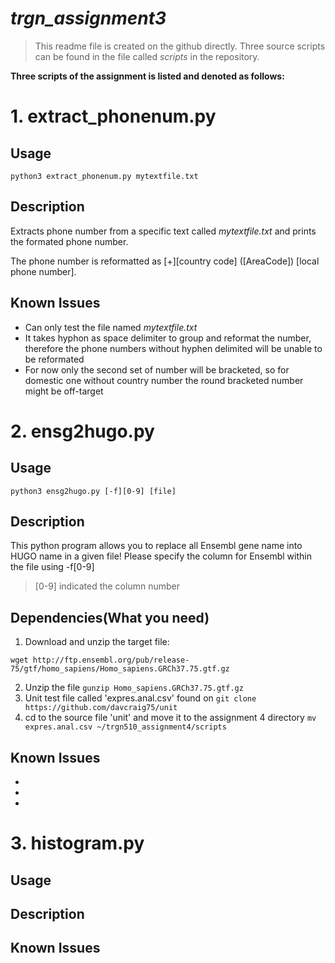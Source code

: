 # *trgn_assignment3*

> This readme file is created on the github directly. 
  Three source scripts can be found in the file called *scripts* in the repository.



**Three scripts of the assignment is listed and denoted as follows:**


# 1. extract_phonenum.py

## Usage

```
python3 extract_phonenum.py mytextfile.txt
```

## Description

Extracts phone number from a specific text called *mytextfile.txt* and prints the formated phone number.

The phone number is reformatted as [+][country code] ([AreaCode]) [local phone number].

## Known Issues

- Can only test the file named *mytextfile.txt*
- It takes hyphon as space delimiter to group and reformat the number, therefore the phone numbers without hyphen delimited will be unable to be reformated
- For now only the second set of number will be bracketed, so for domestic one without country number the round bracketed number might be off-target

# 2. ensg2hugo.py

## Usage
```
python3 ensg2hugo.py [-f][0-9] [file]
```

## Description

This python program allows you to replace all Ensembl gene name into HUGO name in a given file! Please specify the column for Ensembl within the file using -f[0-9] 

>[0-9] indicated the column number


## Dependencies(What you need)

1. Download and unzip the target file:

```
wget http://ftp.ensembl.org/pub/release-75/gtf/homo_sapiens/Homo_sapiens.GRCh37.75.gtf.gz
```
2. Unzip the file `gunzip Homo_sapiens.GRCh37.75.gtf.gz`
3. Unit test file called 'expres.anal.csv' found on ``git clone https://github.com/davcraig75/unit``
4. cd to the source file 'unit' and move it to the assignment 4 directory 
   ``mv expres.anal.csv ~/trgn510_assignment4/scripts``

## Known Issues
- 
- 
- 

# 3. histogram.py
## Usage
## Description
## Known Issues

